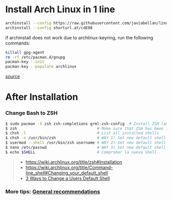 # Install Arch Linux in 1 line



```bash
archinstall --config https://raw.githubusercontent.com/javiabellan/linux/master/server-g3.json
archinstall --config shorturl.at/cdE08
```


if archinstall does not work due to archlinux-keyring, run the following commands:

```bash
killall gpg-agent
rm -rf /etc/pacman.d/gnupg
pacman-key --init
pacman-key --populate archlinux
```
[source](https://github.com/archlinux/archinstall/issues/1389#issuecomment-1190773779)


# After Installation

### Change Bash to ZSH

```bash
$ sudo pacman -S zsh zsh-completions grml-zsh-config  # Install ZSH (and extras)
$ zsh                                   # Make sure that ZSH has been installed correctly
$ chsh -l                               # List all installed shells
$ chsh -s /usr/bin/zsh                  # WAY 1) Set new default shell (zsh) for your user
$ usermod --shell /usr/bin/zsh username # WAY 2) Set new default shell (zsh) for a user
$ nano /etc/passwd                      # WAY 3) Set new default shell (zsh) for a user
$ echo $SHELL                           # Comprobar la nueva shell
```

> - https://wiki.archlinux.org/title/zsh#Installation
> - https://wiki.archlinux.org/title/Command-line_shell#Changing_your_default_shell
> - [3 Ways to Change a Users Default Shell](https://www.tecmint.com/change-a-users-default-shell-in-linux/)

### More tips: [General recommendations](https://wiki.archlinux.org/title/General_recommendations)
